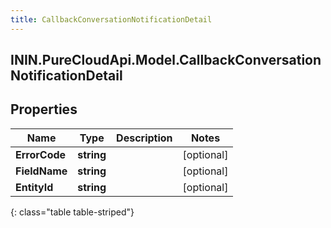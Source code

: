 ```yaml
---
title: CallbackConversationNotificationDetail
---
```

## ININ.PureCloudApi.Model.CallbackConversationNotificationDetail

## Properties

|Name | Type | Description | Notes|
|------------ | ------------- | ------------- | -------------|
| **ErrorCode** | **string** |  | [optional] |
| **FieldName** | **string** |  | [optional] |
| **EntityId** | **string** |  | [optional] |
{: class="table table-striped"}


